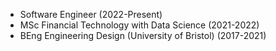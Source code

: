 + Software Engineer (2022-Present)
+ MSc Financial Technology with Data Science (2021-2022)
+ BEng Engineering Design (University of Bristol) (2017-2021)
